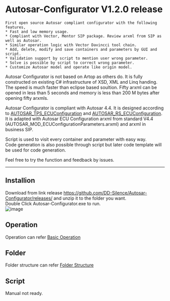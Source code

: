 # Autosar-Configurator V1.2.0 release
    First open source Autosar compliant configurator with the following features,
    * Fast and low memory usage.
    * Compliant with Vector, Mentor SIP package. Review arxml from SIP as well as Autosar.
    * Similar operation logic with Vector Davincci tool chain.
    * Add, delete, modify and save containers and parameters by GUI and script.
    * Validation support by script to mention user wrong parameter.
    * Solve is possible by script to correct wrong parameter.
    * Customize Autosar model and operate like origin model.
    
Autosar Configurator is not based on Artop as others do. It is fully constructed on existing C# infrastructure of XSD, XML and Linq handing. The speed is much faster than eclipse based soultion. Fifty arxml can be opened in less than 5 seconds and memory is less than 200 M bytes after opening fifty arxmls. 

Autosar Configurator is compliant with Autosar 4.4. It is designed according to [AUTOSAR_TPS_ECUConfiguration](/manual/standard/AUTOSAR_TPS_ECUConfiguration.pdf) and [AUTOSAR_RS_ECUConfiguration](/manual/standard/AUTOSAR_RS_ECUConfiguration.pdf). It is adapted with Autosar ECU Configuration arxml from standard V4.4 (AUTOSAR_MOD_ECUConfigurationParameters.arxml) and arxml in business SIP. 

Script is used to visit every container and parameter with easy way.  
Code generation is also possible through script but later code template will be used for code generation.  

Feel free to try the function and feedback by issues.

---
## Installion
Download from link release https://github.com/DD-Silence/Autosar-Configurator/releases/ and unzip it to the folder you want.  
Double Click Autosar-Configurator.exe to run.  
![image](https://user-images.githubusercontent.com/101047683/157455789-a7091d3e-2674-4791-af7b-4964f2f212b3.png)

## Operation
Operation can refer [Basic Operation](/manual/operation/basic_operation.md)

## Folder
Folder structure can refer [Folder Structure](/manual/operation/folder.md)

## Script
Manual not ready.

